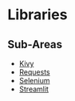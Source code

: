 # Libraries

## Sub-Areas

- [Kivy](./Kivy.md)
- [Requests](./Requests.md)
- [Selenium](./Selenium.md)
- [Streamlit](./Streamlit.md)
